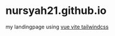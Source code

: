 # nursyah21.github.io

my landingpage using [vue vite tailwindcss](https://github.com/nursyah21/template-vue-vite-tailwindcss)
